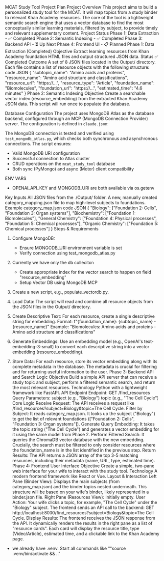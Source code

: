 MCAT Study Tool Project Plan
Project Overview
This project aims to build a personalized study tool for the MCAT. It will map topics from a study binder to relevant Khan Academy resources. The core of the tool is a lightweight semantic search engine that uses a vector database to find the most conceptually similar learning materials, filtered by subject, to provide timely and relevant supplementary content.
Project Status
Phase 1: Data Extraction - ✅ Completed
Phase 2: Semantic Indexing - ✅ Completed
Phase 3: Backend API - ⏳ Up Next
Phase 4: Frontend UI - 📋 Planned
Phase 1: Data Extraction (Completed)
Objective
Extract learning resources from Khan Academy foundation HTML files and output structured JSON data.
Status
✅ Completed
Outcome
A set of 8 JSON files located in the Output/ directory. Each file contains a list of resource objects with the following structure:
code
JSON
{
  "subtopic_name": "Amino acids and proteins",
  "resource_name": "Amino acid structure and classifications",
  "resource_url": "https://...",
  "resource_type": "Article",
  "foundation_name": "Biomolecules",
  "foundation_url": "https://...",
  "estimated_time": "4.6 minutes"
}
Phase 2: Semantic Indexing
Objective
Create a searchable vector index (resource_embedding) from the extracted Khan Academy JSON data. This script will run once to populate the database.

Database Configuration
The project uses MongoDB Atlas as the database backend, configured through an MCP (MongoDB Connection Provider) server. The configuration is defined in `claude.json`:


The MongoDB connection is tested and verified using `test_mongodb_atlas.py`, which checks both synchronous and asynchronous connections. The script ensures:
- Valid MongoDB URI configuration
- Successful connection to Atlas cluster
- CRUD operations on the `mcat_study_tool` database
- Both sync (PyMongo) and async (Motor) client compatibility

ENV VARS
- OPENAI_API_KEY and MONGODB_URI are both available via os.getenv

Key Inputs
All JSON files from the ./Output/ folder.
A new, manually created category_mapping.json file to map high-level subjects to foundations.
Example category_map.json
code
JSON
{
  "Biology": ["Foundation 2: Cells", "Foundation 3: Organ systems"],
  "Biochemistry": ["Foundation 1: Biomolecules"],
  "General Chemistry": ["Foundation 4: Physical processes", "Foundation 5: Chemical processes"],
  "Organic Chemistry": ["Foundation 5: Chemical processes"]
}
Steps & Requirements
1. Configure MongoDB:
   - Ensure MONGODB_URI environment variable is set
   - Verify connection using test_mongodb_atlas.py
2. Currently we have only the db colleciton
    - Create appropriate index for the vector search to happen on field "resource_embedding"
    - Setup Vector DB using MongoDB MCP 


3. Create a new script, e.g., populate_vectordb.py.
4. Load Data: The script will read and combine all resource objects from the JSON files in the Output/ directory.
5. Create Descriptive Text: For each resource, create a single descriptive string for embedding.
   Format: f"{foundation_name}: {subtopic_name} - {resource_name}"
   Example: "Biomolecules: Amino acids and proteins - Amino acid structure and classifications"
6. Generate Embeddings: Use an embedding model (e.g., OpenAI's text-embedding-3-small) to convert each descriptive string into a vector embedding (resource_embedding).
8. Store Data: For each resource, store its vector embedding along with its complete metadata in the database. The metadata is crucial for filtering and for returning useful information to the user.
Phase 3: Backend API and Search Logic
Objective
Build a simple API server that can receive a study topic and subject, perform a filtered semantic search, and return the most relevant resources.
Technology
Python with a lightweight framework like FastAPI.
API Endpoint
Endpoint: GET /find_resources
Query Parameters:
subject (e.g., "Biology")
topic (e.g., "The Cell Cycle")
Core Logic
Receive Request: The API receives a request like /find_resources?subject=Biology&topic=The Cell Cycle.
Filter by Subject:
It reads category_map.json.
It looks up the subject ("Biology") to get the list of relevant foundations (["Foundation 2: Cells", "Foundation 3: Organ systems"]).
Generate Query Embedding: It takes the topic string ("The Cell Cycle") and generates a vector embedding for it using the same model from Phase 2.
Perform Filtered Search: It queries the ChromaDB vector database with the new embedding.
Crucially, the search must be filtered to only consider resources where the foundation_name is in the list identified in the previous step.
Return Results: The API returns a JSON array of the top 3-5 matching resources, including their metadata (name, URL, type, estimated time).
Phase 4: Frontend User Interface
Objective
Create a simple, two-pane web interface for your wife to interact with the study tool.
Technology
A modern frontend framework like React or Vue.
Layout & Interaction
Left Pane (Binder View):
Displays the main subjects (from category_map.json) and the binder topics nested underneath.
This structure will be based on your wife's binder, likely represented in a binder.json file.
Right Pane (Resources View):
Initially empty.
User Action:
Your wife clicks a topic, for example, "The Cell Cycle" under the "Biology" subject.
The frontend sends an API call to the backend: GET http://localhost:8000/find_resources?subject=Biology&topic=The Cell Cycle.
Display Results:
The frontend receives the JSON response from the API.
It dynamically renders the results in the right pane as a list of "resource cards".
Each card will display the resource title, type (Video/Article), estimated time, and a clickable link to the Khan Academy page.
- we already have .venv. Start all commands like ""source .venv/bin/activate && .."